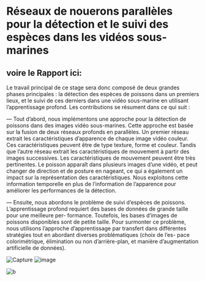 # Réseaux de nouerons parallèles pour la détection et le suivi des espèces dans les vidéos sous-marines

## voire le Rapport ici:
Le travail principal de ce stage sera donc composé de deux grandes phases principales : la détection des espèces de poissons dans un premiers lieux, et le suivi de ces derniers dans une vidéo sous-marine en utilisant l’apprentissage profond. Les contributions se résument dans ce qui suit :

 — Tout d’abord, nous implémentons une approche pour la détection de poissons dans des images vidéo sous-marines. Cette approche est basée sur la fusion de deux réseaux profonds en parallèles. Un premier réseau extrait les caractéristiques d’apparence de chaque image vidéo couleur. Ces caractéristiques peuvent être de type texture, forme et couleur. Tandis que l’autre réseau extrait les caractéristiques de mouvement à partir des images successives. Les caractéristiques de mouvement peuvent être très pertinentes. Le poisson apparaît dans plusieurs images d’une vidéo, et peut changer de direction et de posture en nageant, ce qui a également un impact sur la représentation des caractéristiques. Nous exploitons cette information temporelle en plus de l’information de l’apparence pour améliorer les performances de la détection.

— Ensuite, nous abordons le problème de suivi d’espèces de poissons. L’apprentissage profond requiert des bases de données de grande taille pour une meilleure per- formance. Toutefois, les bases d’images de poissons disponibles sont de petite taille. Pour surmonter ce problème, nous utilisons l’approche d’apprentissage par transfert dans différentes stratégies tout en abordant diverses problématiques (choix de l’es- pace colorimétrique, élimination ou non d’arrière-plan, et manière d’augmentation artificielle de données).


![Capture](https://user-images.githubusercontent.com/54851310/193289414-2fdd824d-cb41-46ab-9461-cce2db39e5c8.PNG)
![image](https://user-images.githubusercontent.com/54851310/193421470-48ec92de-702e-4aaf-a5b1-46d1aaf27439.png)


![b](https://user-images.githubusercontent.com/54851310/193290670-71f3cf49-d5bb-44be-b3d3-00089f5aeed4.PNG)
